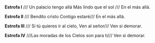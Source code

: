 **Estrofa I**
/// Un palacio tengo allá
Más lindo que el sol /// 
En el más allá.

**Estrofa II**
/// Bendito cristo
Contigo estaré/// 
En el más allá.

**Estrofa III**
/// Si tú quieres ir al cielo,
Ven al señor///
Ven si demorar.
 
**Estrofa IV**
///Las moradas de los
Cielos son para ti///
Ven si demorar.